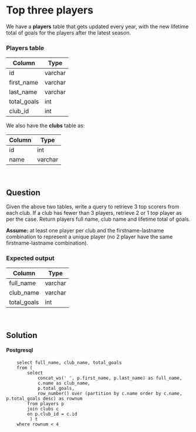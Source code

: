 # Top three players 

We have a **players** table that gets updated every year, with the new lifetime total
of goals for the players after the latest season.

### Players table
| Column      | Type |
|-------------| ---- |
| id          | varchar |
| first_name  | varchar |
| last_name   | varchar |
| total_goals | int |
 | club_id     | int |  


We also have the **clubs** table as:  

| Column      | Type |
|-------------| ---- |
| id | int |
| name   | varchar |

<br>  

## Question
Given the above two tables, write a query to retrieve 3 top scorers from each club.
If a club has fewer than 3 players, retrieve 2 or 1 top player as per the case. Return
players full name, club name and lifetime total of goals.

**Assume:** at least one player per club and the firstname-lastname combination to
represent a unique player (no 2 player have the same firstname-lastname combination).  

### Expected output
| Column      | Type |
|-------------| ---- |
| full_name   | varchar |
| club_name   | varchar |
| total_goals | int |  


<br>  

## Solution
#### Postgresql
```postgresql
    select full_name, club_name, total_goals
    from (
        select 
            concat_ws(' ', p.first_name, p.last_name) as full_name,
            c.name as club_name,
            p.total_goals,
            row_number() over (partition by c.name order by c.name, p.total_goals desc) as rownum
        from players p 
        join clubs c
        on p.club_id = c.id        
         ) t 
    where rownum < 4
```